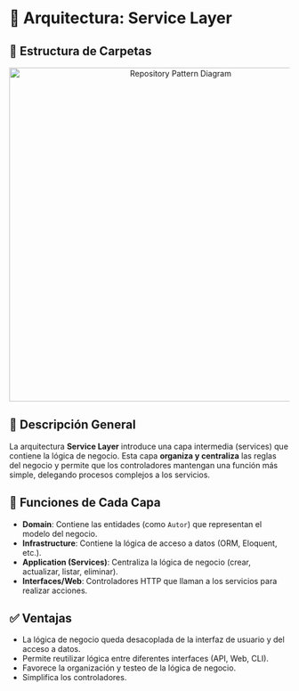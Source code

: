 # 🧱 Arquitectura: Service Layer

## 📁 Estructura de Carpetas
<div align="center">
  <img src="https://github.com/user-attachments/assets/b62f170d-7919-4b77-8e77-e8e02fdb7812" alt="Repository Pattern Diagram" width="600">
</div>

## 🧠 Descripción General

La arquitectura **Service Layer** introduce una capa intermedia (services) que contiene la lógica de negocio. Esta capa **organiza y centraliza** las reglas del negocio y permite que los controladores mantengan una función más simple, delegando procesos complejos a los servicios.

## 🧩 Funciones de Cada Capa

- **Domain**: Contiene las entidades (como `Autor`) que representan el modelo del negocio.
- **Infrastructure**: Contiene la lógica de acceso a datos (ORM, Eloquent, etc.).
- **Application (Services)**: Centraliza la lógica de negocio (crear, actualizar, listar, eliminar).
- **Interfaces/Web**: Controladores HTTP que llaman a los servicios para realizar acciones.

## ✅ Ventajas

- La lógica de negocio queda desacoplada de la interfaz de usuario y del acceso a datos.
- Permite reutilizar lógica entre diferentes interfaces (API, Web, CLI).
- Favorece la organización y testeo de la lógica de negocio.
- Simplifica los controladores.



